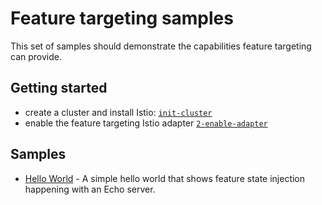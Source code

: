 # Feature targeting samples

This set of samples should demonstrate the capabilities feature targeting
can provide.

## Getting started

- create a cluster and install Istio: [`init-cluster`](./1-init-cluster/README.md)
- enable the feature targeting Istio adapter [`2-enable-adapter`](./2-enable-adapter/README.md)

## Samples

- [Hello World](./hello-world/README.md) - A simple hello world that shows
  feature state injection happening with an Echo server.
